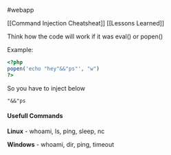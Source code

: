 #webapp 

[[Command Injection Cheatsheat]]
[[Lessons Learned]]

Think how the code will work if it was eval() or popen()

Example:

```php
<?php 
popen('echo "hey"&&"ps"', "w")
?>
```

So you have to inject below

```
"&&"ps
```
#### Usefull Commands

**Linux** - whoami, ls, ping, sleep, nc

**Windows** - whoami, dir, ping, timeout